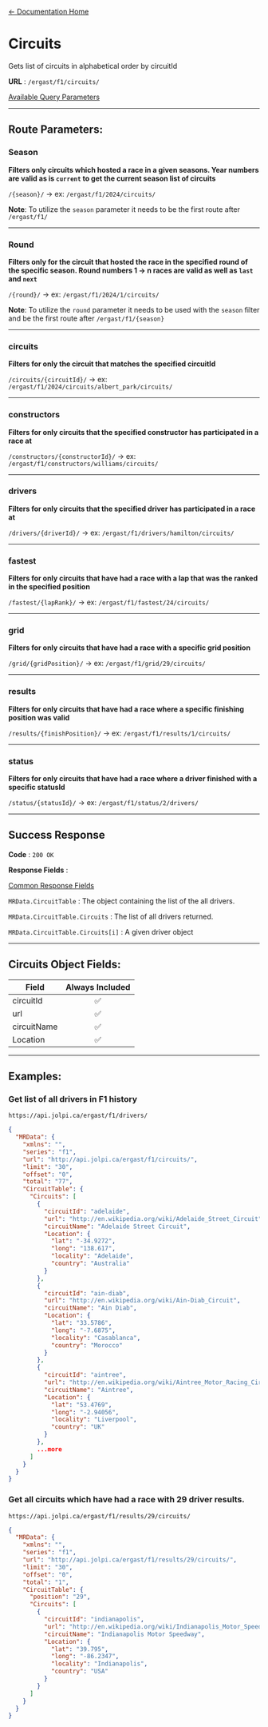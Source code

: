 [← Documentation Home](/docs/README.md)
# Circuits

Gets list of circuits in alphabetical order by circuitId

**URL** : `/ergast/f1/circuits/`

[Available Query Parameters](./README.md#query-parameters)

---

## Route Parameters:

### Season

**Filters only circuits which hosted a race in a given seasons. Year numbers are valid as is `current` to get the current season list of circuits**

`/{season}/` -> ex: `/ergast/f1/2024/circuits/`

**Note**: To utilize the `season` parameter it needs to be the first route after `/ergast/f1/`

---

### Round

**Filters only for the circuit that hosted the race in the specified round of the specific season. Round numbers 1 -> n races are valid as well as `last` and `next`**

`/{round}/` -> ex: `/ergast/f1/2024/1/circuits/`

**Note**: To utilize the `round` parameter it needs to be used with the `season` filter and be the first route after `/ergast/f1/{season}`

---

### circuits

**Filters for only the circuit that matches the specified circuitId**

`/circuits/{circuitId}/` -> ex: `/ergast/f1/2024/circuits/albert_park/circuits/`

---

### constructors

**Filters for only circuits that the specified constructor has participated in a race at**

`/constructors/{constructorId}/` -> ex: `/ergast/f1/constructors/williams/circuits/`

---

### drivers

**Filters for only circuits that the specified driver has participated in a race at**

`/drivers/{driverId}/` -> ex: `/ergast/f1/drivers/hamilton/circuits/`


---

### fastest

**Filters for only circuits that have had a race with a lap that was the ranked in the specified position**

`/fastest/{lapRank}/` -> ex: `/ergast/f1/fastest/24/circuits/`


---

### grid

**Filters for only circuits that have had a race with a specific grid position**

`/grid/{gridPosition}/` -> ex: `/ergast/f1/grid/29/circuits/`

---

### results

**Filters for only circuits that have had a race where a specific finishing position was valid**

`/results/{finishPosition}/` -> ex: `/ergast/f1/results/1/circuits/`

---

### status

**Filters for only circuits that have had a race where a driver finished with a specific statusId**

`/status/{statusId}/` -> ex: `/ergast/f1/status/2/drivers/`

---

## Success Response

**Code** : `200 OK`

**Response Fields** :

[Common Response Fields](docs/README.md#common-response-fields)

`MRData.CircuitTable` : The object containing the list of the all drivers.

`MRData.CircuitTable.Circuits` : The list of all drivers returned.

`MRData.CircuitTable.Circuits[i]` : A given driver object

---

## Circuits Object Fields:

|Field|Always Included|
|---|:---:|
|circuitId| ✅ |
|url|✅|
|circuitName|✅|
|Location|✅|

---

## Examples:

### Get list of all drivers in F1 history

`https://api.jolpi.ca/ergast/f1/drivers/`

```json
{
  "MRData": {
    "xmlns": "",
    "series": "f1",
    "url": "http://api.jolpi.ca/ergast/f1/circuits/",
    "limit": "30",
    "offset": "0",
    "total": "77",
    "CircuitTable": {
      "Circuits": [
        {
          "circuitId": "adelaide",
          "url": "http://en.wikipedia.org/wiki/Adelaide_Street_Circuit",
          "circuitName": "Adelaide Street Circuit",
          "Location": {
            "lat": "-34.9272",
            "long": "138.617",
            "locality": "Adelaide",
            "country": "Australia"
          }
        },
        {
          "circuitId": "ain-diab",
          "url": "http://en.wikipedia.org/wiki/Ain-Diab_Circuit",
          "circuitName": "Ain Diab",
          "Location": {
            "lat": "33.5786",
            "long": "-7.6875",
            "locality": "Casablanca",
            "country": "Morocco"
          }
        },
        {
          "circuitId": "aintree",
          "url": "http://en.wikipedia.org/wiki/Aintree_Motor_Racing_Circuit",
          "circuitName": "Aintree",
          "Location": {
            "lat": "53.4769",
            "long": "-2.94056",
            "locality": "Liverpool",
            "country": "UK"
          }
        },
        ...more
      ]
    }
  }
}
```

### Get all circuits which have had a race with 29 driver results.

`https://api.jolpi.ca/ergast/f1/results/29/circuits/`

```json
{
  "MRData": {
    "xmlns": "",
    "series": "f1",
    "url": "http://api.jolpi.ca/ergast/f1/results/29/circuits/",
    "limit": "30",
    "offset": "0",
    "total": "1",
    "CircuitTable": {
      "position": "29",
      "Circuits": [
        {
          "circuitId": "indianapolis",
          "url": "http://en.wikipedia.org/wiki/Indianapolis_Motor_Speedway",
          "circuitName": "Indianapolis Motor Speedway",
          "Location": {
            "lat": "39.795",
            "long": "-86.2347",
            "locality": "Indianapolis",
            "country": "USA"
          }
        }
      ]
    }
  }
}
```